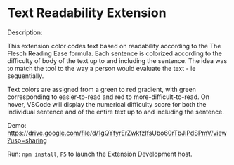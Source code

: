 # Text Readability Extension

Description:

This extension color codes text based on readability according to the The Flesch Reading Ease formula. Each sentence is colorized according to the difficulty of body of the text up to and including the sentence. The idea was to match the tool to the way a person would evaluate the text - ie sequentially.

Text colors are assigned from a green to red gradient, with green corresponding to easier-to-read and red to more-difficult-to-read. On hover, VSCode will display the numerical difficulty score for both the individual sentence and of the entire text up to and including the sentence.

Demo: https://drive.google.com/file/d/1gQYfyrErZwkfzIfsUbo60rTbJiPdSPmV/view?usp=sharing

Run: `npm install`, `F5` to launch the Extension Development host.
